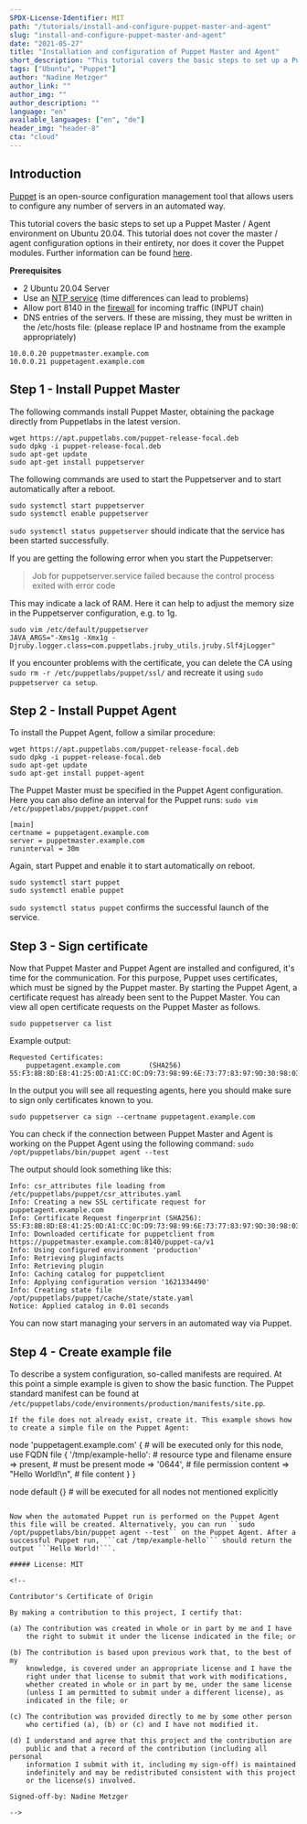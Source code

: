```yaml
---
SPDX-License-Identifier: MIT
path: "/tutorials/install-and-configure-puppet-master-and-agent"
slug: "install-and-configure-puppet-master-and-agent"
date: "2021-05-27"
title: "Installation and configuration of Puppet Master and Agent"
short_description: "This tutorial covers the basic steps to set up a Puppet Master / Agent environment on Ubuntu 20.04."
tags: ["Ubuntu", "Puppet"]
author: "Nadine Metzger"
author_link: ""
author_img: ""
author_description: ""
language: "en"
available_languages: ["en", "de"]
header_img: "header-8"
cta: "cloud"
---
```


## Introduction

[Puppet](https://puppet.com) is an open-source configuration management tool that allows users to configure any number of servers in an automated way.

This tutorial covers the basic steps to set up a Puppet Master / Agent environment on Ubuntu 20.04. This tutorial does not cover the master / agent configuration options in their entirety, nor does it cover the Puppet modules. Further information can be found [here](https://puppet.com/docs/puppet/7/puppet_index.html).

**Prerequisites**

* 2 Ubuntu 20.04 Server
* Use an [NTP service](https://community.hetzner.com/tutorials/install-public-ntp-server-on-debian-ubuntu) (time differences can lead to problems)
* Allow port 8140 in the [firewall](https://community.hetzner.com/tutorials/iptables) for incoming traffic (INPUT chain)
* DNS entries of the servers. If these are missing, they must be written in the /etc/hosts file: (please replace IP and hostname from the example appropriately)

```
10.0.0.20 puppetmaster.example.com
10.0.0.21 puppetagent.example.com
```

## Step 1 - Install Puppet Master

The following commands install Puppet Master, obtaining the package directly from Puppetlabs in the latest version.

```
wget https://apt.puppetlabs.com/puppet-release-focal.deb
sudo dpkg -i puppet-release-focal.deb
sudo apt-get update
sudo apt-get install puppetserver 
```

The following commands are used to start the Puppetserver and to start automatically after a reboot.

```
sudo systemctl start puppetserver
sudo systemctl enable puppetserver
```

```sudo systemctl status puppetserver``` should indicate that the service has been started successfully.

If you are getting the following error when you start the Puppetserver:
> Job for puppetserver.service failed because the control process exited with error code

This may indicate a lack of RAM. Here it can help to adjust the memory size in the Puppetserver configuration, e.g. to 1g.

```
sudo vim /etc/default/puppetserver
JAVA_ARGS="-Xms1g -Xmx1g -Djruby.logger.class=com.puppetlabs.jruby_utils.jruby.Slf4jLogger"
```

If you encounter problems with the certificate, you can delete the CA using ``sudo rm -r /etc/puppetlabs/puppet/ssl/`` and recreate it using ``sudo puppetserver ca setup``.

## Step 2 - Install Puppet Agent

To install the Puppet Agent, follow a similar procedure:

```
wget https://apt.puppetlabs.com/puppet-release-focal.deb
sudo dpkg -i puppet-release-focal.deb
sudo apt-get update 
sudo apt-get install puppet-agent 
```

The Puppet Master must be specified in the Puppet Agent configuration. Here you can also define an interval for the Puppet runs:
```sudo vim /etc/puppetlabs/puppet/puppet.conf```

```
[main]
certname = puppetagent.example.com
server = puppetmaster.example.com
runinterval = 30m
```

Again, start Puppet and enable it to start automatically on reboot.

```
sudo systemctl start puppet
sudo systemctl enable puppet
```

```sudo systemctl status puppet``` confirms the successful launch of the service.

## Step 3 - Sign certificate

Now that Puppet Master and Puppet Agent are installed and configured, it's time for the communication. For this purpose, Puppet uses certificates, which must be signed by the Puppet master. By starting the Puppet Agent, a certificate request has already been sent to the Puppet Master. You can view all open certificate requests on the Puppet Master as follows.

```sudo puppetserver ca list```

Example output:

```
Requested Certificates:
    puppetagent.example.com       (SHA256)  55:F3:8B:8D:E8:41:25:0D:A1:CC:0C:D9:73:98:99:6E:73:77:83:97:9D:30:98:03:14:62:3B:F8:7A:25:35:41
```

In the output you will see all requesting agents, here you should make sure to sign only certificates known to you.

```
sudo puppetserver ca sign --certname puppetagent.example.com
```

You can check if the connection between Puppet Master and Agent is working on the Puppet Agent using the following command:
```sudo /opt/puppetlabs/bin/puppet agent --test```

The output should look something like this:

```
Info: csr_attributes file loading from /etc/puppetlabs/puppet/csr_attributes.yaml
Info: Creating a new SSL certificate request for puppetagent.example.com
Info: Certificate Request fingerprint (SHA256): 55:F3:8B:8D:E8:41:25:0D:A1:CC:0C:D9:73:98:99:6E:73:77:83:97:9D:30:98:03:14:62:3B:F8:7A:25:35:41
Info: Downloaded certificate for puppetclient from https://puppetmaster.example.com:8140/puppet-ca/v1
Info: Using configured environment 'production'
Info: Retrieving pluginfacts
Info: Retrieving plugin
Info: Caching catalog for puppetclient
Info: Applying configuration version '1621334490'
Info: Creating state file /opt/puppetlabs/puppet/cache/state/state.yaml
Notice: Applied catalog in 0.01 seconds
```

You can now start managing your servers in an automated way via Puppet.

## Step 4 - Create example file

To describe a system configuration, so-called manifests are required. At this point a simple example is given to show the basic function.
The Puppet standard manifest can be found at `/etc/puppetlabs/code/environments/production/manifests/site.pp`.

```
If the file does not already exist, create it. This example shows how to create a simple file on the Puppet Agent:

```
node 'puppetagent.example.com' { 	# will be executed only for this node, use FQDN
  file { '/tmp/example-hello':   	# resource type and filename
	ensure => present,        	# must be present
	mode => '0644',             	# file permission
	content => "Hello World!\n", 	# file content
  }
}

node default {}         # will be executed for all nodes not mentioned explicitly
```

Now when the automated Puppet run is performed on the Puppet Agent this file will be created. Alternatively, you can run ``sudo /opt/puppetlabs/bin/puppet agent --test`` on the Puppet Agent. After a successful Puppet run, ```cat /tmp/example-hello``` should return the output ```Hello World!```.

##### License: MIT

<!--

Contributor's Certificate of Origin

By making a contribution to this project, I certify that:

(a) The contribution was created in whole or in part by me and I have
    the right to submit it under the license indicated in the file; or

(b) The contribution is based upon previous work that, to the best of my
    knowledge, is covered under an appropriate license and I have the
    right under that license to submit that work with modifications,
    whether created in whole or in part by me, under the same license
    (unless I am permitted to submit under a different license), as
    indicated in the file; or

(c) The contribution was provided directly to me by some other person
    who certified (a), (b) or (c) and I have not modified it.

(d) I understand and agree that this project and the contribution are
    public and that a record of the contribution (including all personal
    information I submit with it, including my sign-off) is maintained
    indefinitely and may be redistributed consistent with this project
    or the license(s) involved.

Signed-off-by: Nadine Metzger

-->
